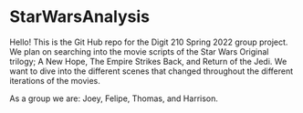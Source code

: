 # StarWarsAnalysis

Hello! This is the Git Hub repo for the Digit 210 Spring 2022 group project. We plan on searching into the movie scripts of the Star Wars Original trilogy; A New Hope, The Empire Strikes Back, and Return of the Jedi. We want to dive into the different scenes that changed throughout the different iterations of the movies. 

As a group we are: Joey, Felipe, Thomas, and Harrison.
